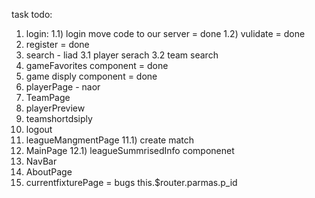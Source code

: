 task todo:
1) login:
   1.1) login move code to our server = done
   1.2) vulidate = done
2) register = done
3) search - liad
    3.1 player serach
    3.2 team search
4) gameFavorites component = done
5) game disply component = done
6) playerPage - naor
7) TeamPage
8) playerPreview
9)  teamshortdsiply
10) logout
11) leagueMangmentPage
    11.1) create match
12) MainPage
    12.1) leagueSummrisedInfo componenet
13) NavBar
14) AboutPage
15) currentfixturePage = bugs
this.$router.parmas.p_id
